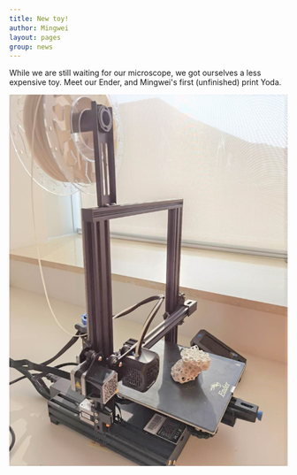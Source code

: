 ```yaml
---
title: New toy!
author: Mingwei
layout: pages
group: news
---
```


While we are still waiting for our microscope, we got ourselves a less expensive toy. Meet our Ender, and Mingwei's first (unfinished) print Yoda.

<span class="image fit"><img src="/images/ender3.jpg"   alt="ender3 is in"     class="img-responsive"></span> 
